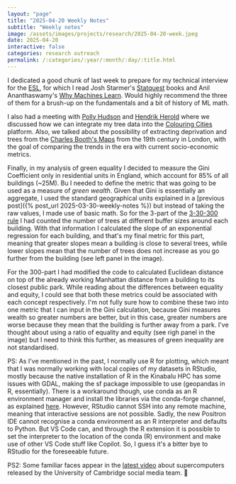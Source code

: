 ```yaml
---
layout: "page"
title: "2025-04-20 Weekly Notes"
subtitle: "Weekly notes"
image: /assets/images/projects/research/2025-04-20-week.jpeg
date: 2025-04-20
interactive: false
categories: research outreach
permalink: /:categories/:year/:month/:day/:title.html
---
```


I dedicated a good chunk of last week to prepare for my technical interview for the [ESL](https://eslab.ai/esl-2025), for which I read Josh Starmer's [Statquest](https://statquest.org/) books and Anil Ananthaswamy's [Why Machines Learn](https://anilananthaswamy.com/). Would highly recommend the three of them for a brush-up on the fundamentals and a bit of history of ML math.

I also had a meeting with [Polly Hudson](https://www.turing.ac.uk/people/researchers/polly-hudson) and [Hendrik Herold](https://www.ioer.de/en/institute/staff/herold) where we discussed how we can integrate my tree data into the [Colouring Cities](https://booth.lse.ac.uk/map) platform. Also, we talked about the possibility of extracting deprivation and trees from the [Charles Booth's Maps](https://booth.lse.ac.uk/map) from the 19th century in London, with the goal of comparing the trends in the era with current socio-economic metrics.

Finally, in my analysis of green equality I decided to measure the Gini Coefficient only in residential units in England, which account for 85% of all buildings (~25M). Bu I needed to define the metric that was going to be used as a measure of *green wealth*. Given that Gini is essentially an aggregate, I used the standard geographical units explained in a [previous post]({% post_url 2025-03-30-weekly-notes %}) but instead of taking the raw values, I made use of basic math. So for the 3-part of the [3-30-300 rule](https://www.330300rule.com/) I had counted the number of trees at different buffer sizes around each building. With that information I calculated the slope of an exponential regression for each building, and that's my final metric for this part, meaning that greater slopes mean a building is close to several trees, while lower slopes mean that the number of trees does not increase as you go further from the building (see left panel in the image).

For the 300-part I had modified the code to calculated Euclidean distance on top of the already working Manhattan distance from a building to its closest public park. While reading about the differences between equality and equity, I could see that both these metrics could be associated with each concept respectively. I'm not fully sure how to combine these two into one metric that I can input in the Gini calculation, because Gini measures wealth so greater numbers are better, but in this case, greater numbers are worse because they mean that the building is further away from a park. I've thought about using a ratio of equality and equity (see righ panel in the image) but I need to think this further, as measures of green inequality are not standardised.

PS: As I've mentioned in the past, I normally use R for plotting, which meant that I was normally working with local copies of my datasets in RStudio, mostly because the native installation of R in the Kinabalu HPC has some issues with GDAL, making the sf package impossible to use (geopandas in R, essentially). There is a workaround though, use conda as an R environment manager and install the libraries via the conda-forge channel, as explained [here](https://medium.com/@tortuecookie/using-r-with-conda-80953395bfe6). However, RStudio cannot SSH into any remote machine, meaning that interactive sessions are not possible. Sadly, the new Positron IDE cannot recognise a conda environment as an R interpreter and defaults to Python. But VS Code can, and through the R extension it is possible to set the interpreter to the location of the conda (R) environment and make use of other VS Code stuff like Copilot. So, I guess it's a bitter bye to RStudio for the foreseeable future.

PS2: Some familiar faces appear in the [latest video](https://www.youtube.com/watch?v=g-O4rf7_kHw) about supercomputers released by the University of Cambridge social media team. 🤣